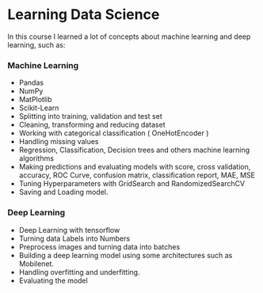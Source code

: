 # Learning Data Science


In this course I learned a lot of concepts about machine learning and deep learning, such as:

### Machine Learning
- Pandas
- NumPy
- MatPlotlib
- Scikit-Learn
- Splitting into training, validation and test set
- Cleaning, transforming and reducing dataset
- Working with categorical classification ( OneHotEncoder )
- Handling missing values
- Regression, Classification, Decision trees and others machine learning algorithms
- Making predictions and evaluating models with score, cross validation, accuracy, ROC Curve, confusion matrix, classification report, MAE, MSE
- Tuning Hyperparameters with GridSearch and RandomizedSearchCV
- Saving and Loading model.

### Deep Learning

- Deep Learning with tensorflow
- Turning data Labels into Numbers
- Preprocess images and turning data into batches
- Building a deep learning model using some architectures such as Mobilenet.
- Handling overfitting and underfitting.
- Evaluating the model
